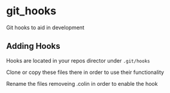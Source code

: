 # git_hooks
Git hooks to aid in development

Adding Hooks
---
Hooks are located in your repos director under ```.git/hooks```

Clone or copy these files there in order to use their functionality

Rename the files removeing .colin in order to enable the hook
